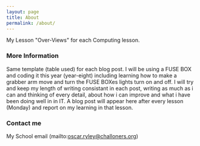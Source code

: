 ```yaml
---
layout: page
title: About
permalink: /about/
---
```


My Lesson "Over-Views" for each Computing lesson.

### More Information

Same template (table used) for each blog post. I will be using a FUSE BOX and coding it this year (year-eight) including learning how to make a grabber arm move and turn the FUSE BOXes lights turn on and off. I will try and keep my length of writing consistant in each post, writing as much as i can and thinking of every detail, about how i can improve and what i have been doing well in in IT. A blog post will appear here after every lesson (Monday) and report on my learning in that lesson.

### Contact me

My School email (mailto:oscar.ryley@challoners.org)
